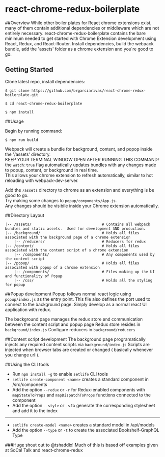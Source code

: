 # react-chrome-redux-boilerplate


##Overview
While other boiler plates for React chrome extensions exist, many of them contain additional dependencies or middleware which are not entirely necessary.
react-chrome-redux-boilerplate contains the bare minimum needed to get started with Chrome Extension development using React, Redux, and React-Router.
Install dependencies, build the webpack bundle, add the 'assets' folder as a chrome extension and you're good to go.  

## Getting Started

Clone latest repo, install dependencies:

	$ git clone https://github.com/brgarciarivas/react-chrome-redux-boilerplate.git

	$ cd react-chrome-redux-boilerplate
	
	$ npm install


##Usage

Begin by running command:

	$ npm run build

Webpack will create a bundle for background, content, and popop inside the '/assets' directory.  
KEEP YOUR TERMINAL WINDOW OPEN AFTER RUNNING THIS COMMAND!  
the `watch:true` flag automatically updates bundles with any changes made to popup, content, or background in real time.  
This allows your chrome extension to refresh automatically, similar to hot reloading with webpack-dev-server.  

Add the `/assets` directory to chrome as an extension and everything is be good to go.  
Try making some changes to `popup/components/App.js`.  
Any changes should be visibile inside your Chrome extension automatically.  


##Directory Layout

```
|-- /assets/								# Contains all webpack bundles and static assets.  Used for development AND production.
|-- /background/							# Holds all files associated with the background page of a chrome extension
	|-- /reducers/							# Reducers for redux
|-- /content/								# Holds all files associated with the content script of a chrome extension
	|-- /components/						# Any components used by the content script 
|-- /popup/									# Holds all files associated with popup of a chrome extension
	|-- /components/						# Files making up the UI and functionality of Popup
	|-- /css/								# Holds all the styling for popup
```

##Popup development
Popup follows normal react logic using `popup/index.js` as the entry point. This file also defines the port used to connect to the background page.
Simply develop as a normal react UI application with redux.

The background page manages the redux store and communication between the content script and popup page
Redux store resides in `background/index.js`
Configure reducers in `background/reducers`

##Content script development
The background page programatically injects any required content scripts via `background/index.js`
Scripts are injected when browser tabs are created or changed ( basically whenever you change url ).


##Using the CLI tools

- Run `npm install -g` to enable `setlife` CLI tools
- `setlife create-component <name>` creates a standard component in /src/components
- Add the option `--redux` or `-r` for Redux-enabled components with `mapStateToProps` and `mapDispatchToProps` functions connected to the component
- Add the option `--style` or `-s` to generate the corresponding stylesheet and add it to the index
---
- `setlife create-model <name>` creates a standard model in /api/models
- Add the option `--type` or `-t` to create the associated Bookshelf-GraphQL Type



###Huge shout out to @tshaddix! Much of this is based off examples given at SoCal Talk and react-chrome-redux